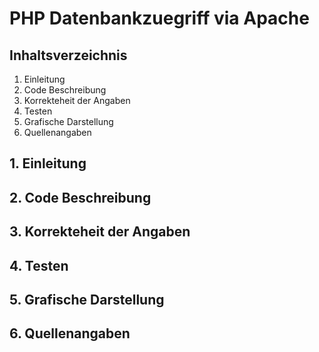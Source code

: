 # PHP Datenbankzuegriff via Apache

## Inhaltsverzeichnis
1. Einleitung
2. Code Beschreibung
3. Korrekteheit der Angaben
4. Testen
5. Grafische Darstellung
6. Quellenangaben

## 1. Einleitung

## 2. Code Beschreibung

## 3. Korrekteheit der Angaben

## 4. Testen

## 5. Grafische Darstellung

## 6. Quellenangaben

